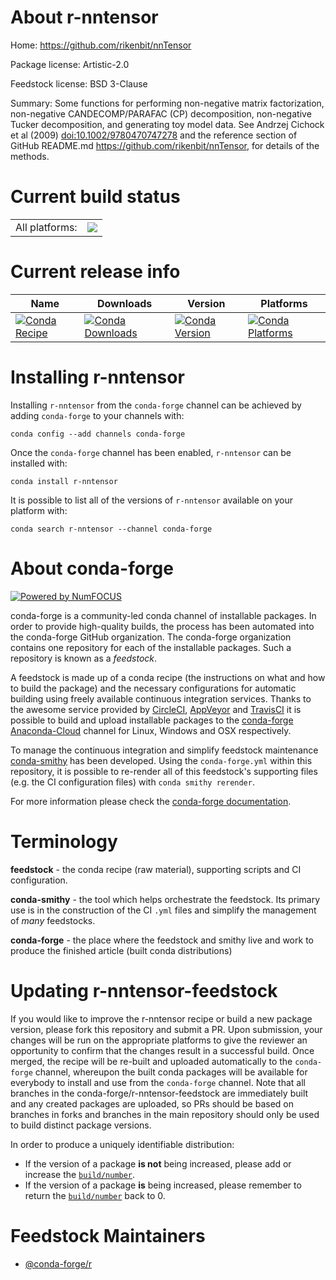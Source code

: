 About r-nntensor
================

Home: https://github.com/rikenbit/nnTensor

Package license: Artistic-2.0

Feedstock license: BSD 3-Clause

Summary: Some functions for performing non-negative matrix factorization, non-negative CANDECOMP/PARAFAC (CP) decomposition, non-negative Tucker decomposition, and generating toy model data. See Andrzej Cichock et al (2009) <doi:10.1002/9780470747278> and the reference section of GitHub README.md <https://github.com/rikenbit/nnTensor>, for details of the methods.



Current build status
====================


<table><tr><td>All platforms:</td>
    <td>
      <a href="https://dev.azure.com/conda-forge/feedstock-builds/_build/latest?definitionId=7423&branchName=master">
        <img src="https://dev.azure.com/conda-forge/feedstock-builds/_apis/build/status/r-nntensor-feedstock?branchName=master">
      </a>
    </td>
  </tr>
</table>

Current release info
====================

| Name | Downloads | Version | Platforms |
| --- | --- | --- | --- |
| [![Conda Recipe](https://img.shields.io/badge/recipe-r--nntensor-green.svg)](https://anaconda.org/conda-forge/r-nntensor) | [![Conda Downloads](https://img.shields.io/conda/dn/conda-forge/r-nntensor.svg)](https://anaconda.org/conda-forge/r-nntensor) | [![Conda Version](https://img.shields.io/conda/vn/conda-forge/r-nntensor.svg)](https://anaconda.org/conda-forge/r-nntensor) | [![Conda Platforms](https://img.shields.io/conda/pn/conda-forge/r-nntensor.svg)](https://anaconda.org/conda-forge/r-nntensor) |

Installing r-nntensor
=====================

Installing `r-nntensor` from the `conda-forge` channel can be achieved by adding `conda-forge` to your channels with:

```
conda config --add channels conda-forge
```

Once the `conda-forge` channel has been enabled, `r-nntensor` can be installed with:

```
conda install r-nntensor
```

It is possible to list all of the versions of `r-nntensor` available on your platform with:

```
conda search r-nntensor --channel conda-forge
```


About conda-forge
=================

[![Powered by NumFOCUS](https://img.shields.io/badge/powered%20by-NumFOCUS-orange.svg?style=flat&colorA=E1523D&colorB=007D8A)](http://numfocus.org)

conda-forge is a community-led conda channel of installable packages.
In order to provide high-quality builds, the process has been automated into the
conda-forge GitHub organization. The conda-forge organization contains one repository
for each of the installable packages. Such a repository is known as a *feedstock*.

A feedstock is made up of a conda recipe (the instructions on what and how to build
the package) and the necessary configurations for automatic building using freely
available continuous integration services. Thanks to the awesome service provided by
[CircleCI](https://circleci.com/), [AppVeyor](https://www.appveyor.com/)
and [TravisCI](https://travis-ci.com/) it is possible to build and upload installable
packages to the [conda-forge](https://anaconda.org/conda-forge)
[Anaconda-Cloud](https://anaconda.org/) channel for Linux, Windows and OSX respectively.

To manage the continuous integration and simplify feedstock maintenance
[conda-smithy](https://github.com/conda-forge/conda-smithy) has been developed.
Using the ``conda-forge.yml`` within this repository, it is possible to re-render all of
this feedstock's supporting files (e.g. the CI configuration files) with ``conda smithy rerender``.

For more information please check the [conda-forge documentation](https://conda-forge.org/docs/).

Terminology
===========

**feedstock** - the conda recipe (raw material), supporting scripts and CI configuration.

**conda-smithy** - the tool which helps orchestrate the feedstock.
                   Its primary use is in the construction of the CI ``.yml`` files
                   and simplify the management of *many* feedstocks.

**conda-forge** - the place where the feedstock and smithy live and work to
                  produce the finished article (built conda distributions)


Updating r-nntensor-feedstock
=============================

If you would like to improve the r-nntensor recipe or build a new
package version, please fork this repository and submit a PR. Upon submission,
your changes will be run on the appropriate platforms to give the reviewer an
opportunity to confirm that the changes result in a successful build. Once
merged, the recipe will be re-built and uploaded automatically to the
`conda-forge` channel, whereupon the built conda packages will be available for
everybody to install and use from the `conda-forge` channel.
Note that all branches in the conda-forge/r-nntensor-feedstock are
immediately built and any created packages are uploaded, so PRs should be based
on branches in forks and branches in the main repository should only be used to
build distinct package versions.

In order to produce a uniquely identifiable distribution:
 * If the version of a package **is not** being increased, please add or increase
   the [``build/number``](https://conda.io/docs/user-guide/tasks/build-packages/define-metadata.html#build-number-and-string).
 * If the version of a package **is** being increased, please remember to return
   the [``build/number``](https://conda.io/docs/user-guide/tasks/build-packages/define-metadata.html#build-number-and-string)
   back to 0.

Feedstock Maintainers
=====================

* [@conda-forge/r](https://github.com/conda-forge/r/)

